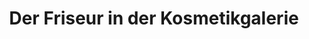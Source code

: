 ---
title: "Der Friseur in der Kosmetikgalerie"
url: /forchheim/der-friseur-in-der-kosmetikgalerie/
shop: Friseur
---